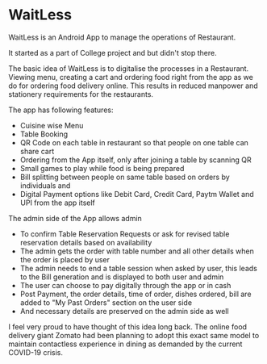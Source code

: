 # WaitLess

WaitLess is an Android App to manage the operations of Restaurant.

It started as a part of College project and but didn't stop there.

The basic idea of WaitLess is to digitalise the processes in a Restaurant. Viewing menu, creating a cart and ordering food right from the app as we do for ordering food delivery online. This results in reduced manpower and stationery requirements for the restaurants.

The app has following features: 
- Cuisine wise Menu
- Table Booking
- QR Code on each table in restaurant so that people on one table can share cart
- Ordering from the App itself, only after joining a table by scanning QR
- Small games to play while food is being prepared
- Bill splitting between people on same table based on orders by individuals and 
- Digital Payment options like Debit Card, Credit Card, Paytm Wallet and UPI from the app itself

The admin side of the App allows admin
- To confirm Table Reservation Requests or ask for revised table reservation details based on availability
- The admin gets the order with table number and all other details when the order is placed by user
- The admin needs to end a table session when asked by user, this leads to the Bill generation and is displayed to both user and admin
- The user can choose to pay digitally through the app or in cash
- Post Payment, the order details, time of order, dishes ordered, bill are added to "My Past Orders" section on the user side
- And necessary details are preserved on the admin side as well

I feel very proud to have thought of this idea long back. The online food delivery giant Zomato had been planning to adopt this exact same model to maintain contactless experience in dining as demanded by the current COVID-19 crisis.
